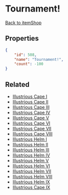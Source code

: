 # Tournament!

<no description available>

[Back to itemShop](../item-shops.md)

## Properties

```json
{
    "id": 508,
    "name": "Tournament!",
    "count": -100
}
```

## Related

- [Illustrious Cape I](../items/16111-illustrious-cape-i.md)
- [Illustrious Cape II](../items/16112-illustrious-cape-ii.md)
- [Illustrious Cape III](../items/16113-illustrious-cape-iii.md)
- [Illustrious Cape IV](../items/16114-illustrious-cape-iv.md)
- [Illustrious Cape V](../items/16115-illustrious-cape-v.md)
- [Illustrious Cape VI](../items/16116-illustrious-cape-vi.md)
- [Illustrious Cape VII](../items/16117-illustrious-cape-vii.md)
- [Illustrious Cape VIII](../items/16118-illustrious-cape-viii.md)
- [Illustrious Helm I](../items/16119-illustrious-helm-i.md)
- [Illustrious Helm II](../items/16120-illustrious-helm-ii.md)
- [Illustrious Helm III](../items/16121-illustrious-helm-iii.md)
- [Illustrious Helm IV](../items/16122-illustrious-helm-iv.md)
- [Illustrious Helm V](../items/16123-illustrious-helm-v.md)
- [Illustrious Helm VI](../items/16124-illustrious-helm-vi.md)
- [Illustrious Helm VII](../items/16125-illustrious-helm-vii.md)
- [Illustrious Helm VIII](../items/16126-illustrious-helm-viii.md)
- [Illustrious Helm IX](../items/21360-illustrious-helm-ix.md)
- [Illustrious Cape IX](../items/21361-illustrious-cape-ix.md)

